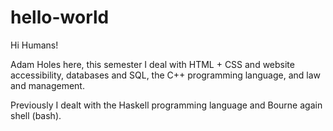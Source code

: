 # hello-world

Hi Humans!

Adam Holes here, this semester I deal with HTML + CSS and website accessibility,
databases and SQL,
the C++ programming language,
and law and management.

Previously I dealt with the Haskell programming language
and Bourne again shell (bash).
